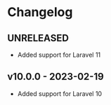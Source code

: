 # Changelog

## UNRELEASED

- Added support for Laravel 11

## v10.0.0 - 2023-02-19

- Added support for Laravel 10

